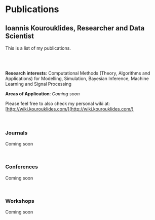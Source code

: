# Publications
## Ioannis Kourouklides, Researcher and Data Scientist

This is a list of my publications.

<br>
<br>

__Research interests__: Computational Methods (Theory, Algorithms and Applications) for Modelling, Simulation, Bayesian Inference, Machine Learning and Signal Processing

__Areas of Application__: _Coming soon_

Please feel free to also check my personal wiki at: [http://wiki.kourouklides.com/](http://wiki.kourouklides.com/)
<br>
<br>
<br>

### Journals
Coming soon

<br>

### Conferences
Coming soon

<br>

### Workshops
Coming soon

